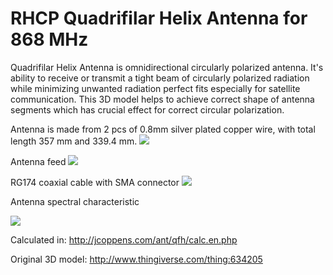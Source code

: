 # RHCP Quadrifilar Helix Antenna for 868 MHz
Quadrifilar Helix Antenna is omnidirectional circularly polarized antenna. It's ability to receive or transmit a tight beam of
circularly polarized radiation while minimizing unwanted radiation perfect fits especially for satellite communication. This 3D model helps to achieve correct shape of antenna segments which has crucial effect for correct circular polarization.

Antenna is made from 2 pcs of 0.8mm silver plated copper wire, with total length 357 mm and 339.4 mm. 
<img src="https://github.com/cernohorsky/QFH-Antenna-868MHz/blob/master/20191004_134854.jpg" />

Antenna feed
<img src="https://github.com/cernohorsky/QFH-Antenna-868MHz/blob/master/20191004_135630.jpg" />

RG174 coaxial cable with SMA connector
<img src="https://github.com/cernohorsky/QFH-Antenna-868MHz/blob/master/20191004_135657.jpg" />

Antenna spectral characteristic

<img src="https://github.com/cernohorsky/QFH-Antenna-868MHz/blob/master/Screen0130.png" />

Calculated in:
http://jcoppens.com/ant/qfh/calc.en.php

Original 3D model:
http://www.thingiverse.com/thing:634205
